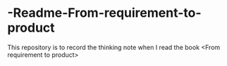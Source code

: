 # -Readme-From-requirement-to-product
This repository is to record the thinking note when I read the book &lt;From requirement to product>
